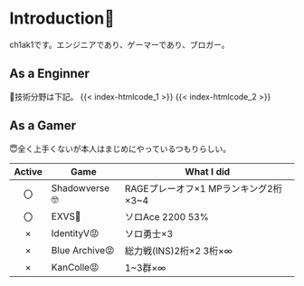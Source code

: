 # Introduction👋
ch1ak1です。エンジニアであり、ゲーマーであり、ブロガー。

## As a Enginner
🥰技術分野は下記。
{{< index-htmlcode_1 >}}
{{< index-htmlcode_2 >}}

## As a Gamer
😇全く上手くないが本人はまじめにやっているつもりらしい。

|Active|Game|What I did|
|:-:|-----------|-----------|
|〇|Shadowverse🤓|RAGEプレーオフ×1 MPランキング2桁×3~4|
|〇|EXVS🐒|ソロAce 2200 53%|
|×|IdentityV😡|ソロ勇士×3|
|×|Blue Archive😡|総力戦(INS)2桁×2 3桁×∞|
|×|KanColle😡|1~3群×∞|
